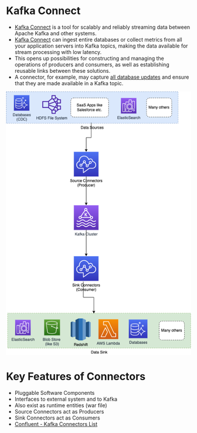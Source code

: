 # Kafka Connect
- [Kafka Connect](https://kafka.apache.org/documentation.html#connect) is a tool for scalably and reliably streaming data between Apache Kafka and other systems.
- [Kafka Connect](KafkaConnect.md) can ingest entire databases or collect metrics from all your application servers into Kafka topics, making the data available for stream processing with low latency.
- This opens up possibilities for constructing and managing the operations of producers and consumers, as well as establishing reusable links between these solutions. 
- A connector, for example, may capture [all database updates](../../3_DatabaseServices/ChangeDataCapture/Readme.md) and ensure that they are made available in a Kafka topic.

![](../../5_MessageBrokersEDA/Kafka/assets/Kafka-Connect.png)

# Key Features of Connectors
- Pluggable Software Components
- Interfaces to external system and to Kafka
- Also exist as runtime entities (war file)
- Source Connectors act as Producers
- Sink Connectors act as Consumers
- [Confluent - Kafka Connectors List](https://www.confluent.io/hub/kafka-connectors-6)
